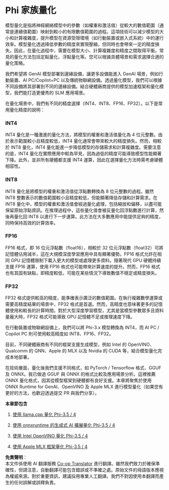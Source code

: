 <!--
CO_OP_TRANSLATOR_METADATA:
{
  "original_hash": "d658062de70b131ef4c0bff69b5fc70e",
  "translation_date": "2025-07-16T21:42:48+00:00",
  "source_file": "md/01.Introduction/04/QuantifyingPhi.md",
  "language_code": "mo"
}
-->
# **Phi 家族量化**

模型量化是指將神經網絡模型中的參數（如權重和激活值）從較大的數值範圍（通常是連續值範圍）映射到較小的有限數值範圍的過程。這項技術可以減少模型的大小和計算複雜度，提升模型在資源受限環境（如行動裝置或嵌入式系統）中的運行效率。模型量化透過降低參數的精度來實現壓縮，但同時也會帶來一定的精度損失。因此，在量化過程中，需要在模型大小、計算複雜度和精度之間取得平衡。常見的量化方法包括定點量化、浮點量化等。您可以根據具體場景和需求選擇合適的量化策略。

我們希望將 GenAI 模型部署到邊緣設備，讓更多設備能進入 GenAI 場景，例如行動裝置、AI PC/Copilot+PC 以及傳統物聯網設備。透過量化模型，我們可以根據不同設備將其部署到不同的邊緣設備。結合硬體廠商提供的模型加速框架和量化模型，我們能打造更優秀的 SLM 應用場景。

在量化場景中，我們有不同的精度選擇（INT4、INT8、FP16、FP32）。以下是常用量化精度的說明：

### **INT4**

INT4 量化是一種激進的量化方法，將模型的權重和激活值量化為 4 位元整數。由於表示範圍較小且精度較低，INT4 量化通常會帶來較大的精度損失。然而，相較於 INT8 量化，INT4 量化能進一步降低模型的存儲需求和計算複雜度。需要注意的是，INT4 量化在實際應用中較為罕見，因為過低的精度可能導致模型性能顯著下降。此外，並非所有硬體都支援 INT4 運算，因此在選擇量化方法時需考慮硬體相容性。

### **INT8**

INT8 量化是將模型的權重和激活值從浮點數轉換為 8 位元整數的過程。雖然 INT8 整數表示的數值範圍較小且精度較低，但能顯著降低存儲和計算需求。在 INT8 量化中，模型的權重和激活值會經過量化處理，包括縮放和偏移，以盡可能保留原始浮點資訊。在推理過程中，這些量化值會被反量化回浮點數進行計算，然後再量化回 INT8 以進行下一步運算。此方法在大多數應用中能提供足夠的精度，同時保持高效的計算效率。

### **FP16**

FP16 格式，即 16 位元浮點數（float16），相較於 32 位元浮點數（float32）可將記憶體佔用減半，這在大規模深度學習應用中具有顯著優勢。FP16 格式允許在相同 GPU 記憶體限制下載入更大的模型或處理更多資料。隨著現代 GPU 硬體持續支援 FP16 運算，使用 FP16 格式也可能帶來計算速度的提升。然而，FP16 格式也有其固有缺點，即精度較低，可能在某些情況下導致數值不穩定或精度損失。

### **FP32**

FP32 格式提供較高的精度，能準確表示廣泛的數值範圍。在執行複雜數學運算或需要高精度結果的場景中，FP32 格式是首選。然而，高精度也意味著更多的記憶體使用和較長的計算時間。對於大型深度學習模型，尤其是當模型參數眾多且資料量龐大時，FP32 格式可能導致 GPU 記憶體不足或推理速度下降。

在行動裝置或物聯網設備上，我們可以將 Phi-3.x 模型轉換為 INT4，而 AI PC / Copilot PC 則可使用較高精度如 INT8、FP16、FP32。

目前，不同硬體廠商有不同的框架支援生成模型，例如 Intel 的 OpenVINO、Qualcomm 的 QNN、Apple 的 MLX 以及 Nvidia 的 CUDA 等，結合模型量化完成本地部署。

在技術層面，量化後我們支援不同格式，如 PyTorch / Tensorflow 格式、GGUF 及 ONNX。我已做過 GGUF 與 ONNX 的格式比較及應用場景分析。這裡推薦 ONNX 量化格式，因其從模型框架到硬體都有良好支援。本章將聚焦於使用 ONNX Runtime for GenAI、OpenVINO 及 Apple MLX 進行模型量化（如果您有更好的方法，也歡迎透過提交 PR 與我們分享）。

**本章節包含**

1. [使用 llama.cpp 量化 Phi-3.5 / 4](./UsingLlamacppQuantifyingPhi.md)

2. [使用 onnxruntime 的生成式 AI 擴展量化 Phi-3.5 / 4](./UsingORTGenAIQuantifyingPhi.md)

3. [使用 Intel OpenVINO 量化 Phi-3.5 / 4](./UsingIntelOpenVINOQuantifyingPhi.md)

4. [使用 Apple MLX 框架量化 Phi-3.5 / 4](./UsingAppleMLXQuantifyingPhi.md)

**免責聲明**：  
本文件係使用 AI 翻譯服務 [Co-op Translator](https://github.com/Azure/co-op-translator) 進行翻譯。雖然我們致力於確保準確性，但請注意，自動翻譯可能包含錯誤或不準確之處。原始文件的母語版本應視為權威來源。對於重要資訊，建議採用專業人工翻譯。我們不對因使用本翻譯而產生的任何誤解或誤釋負責。